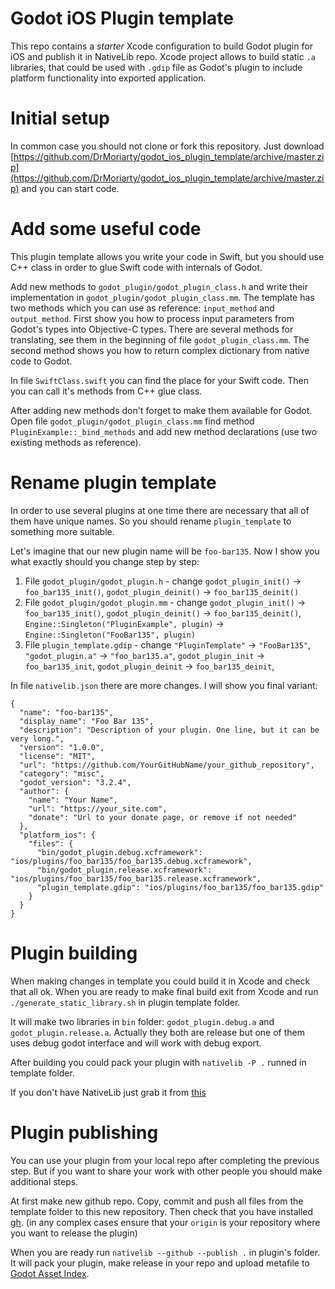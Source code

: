 # Godot iOS Plugin template

This repo contains a *starter* Xcode configuration to build Godot plugin for iOS and publish it in NativeLib repo.
Xcode project allows to build static `.a` libraries, that could be used with `.gdip` file as Godot's plugin to include platform functionality into exported application.

# Initial setup

In common case you should not clone or fork this repository. Just download [https://github.com/DrMoriarty/godot_ios_plugin_template/archive/master.zip](https://github.com/DrMoriarty/godot_ios_plugin_template/archive/master.zip) and you can start code.

# Add some useful code

This plugin template allows you write your code in Swift, but you should use C++ class in order to glue Swift code with internals of Godot.

Add new methods to `godot_plugin/godot_plugin_class.h` and write their implementation in `godot_plugin/godot_plugin_class.mm`. The template has two methods which you can use as reference: `input_method` and `output_method`. First show you how to process input parameters from Godot's types into Objective-C types. There are several methods for translating, see them in the beginning of file `godot_plugin_class.mm`. The second method shows you how to return complex dictionary from native code to Godot.

In file `SwiftClass.swift` you can find the place for your Swift code. Then you can call it's methods from C++ glue class.

After adding new methods don't forget to make them available for Godot. Open file `godot_plugin/godot_plugin_class.mm` find method `PluginExample::_bind_methods` and add new method declarations (use two existing methods as reference).

# Rename plugin template

In order to use several plugins at one time there are necessary that all of them have unique names. So you should rename `plugin_template` to something more suitable.

Let's imagine that our new plugin name will be `foo-bar135`. Now I show you what exactly should you change step by step:

1) File `godot_plugin/godot_plugin.h` - change `godot_plugin_init()` -> `foo_bar135_init()`, `godot_plugin_deinit()` -> `foo_bar135_deinit()`
2) File `godot_plugin/godot_plugin.mm` - change `godot_plugin_init()` -> `foo_bar135_init()`, `godot_plugin_deinit()` -> `foo_bar135_deinit()`, `Engine::Singleton("PluginExample", plugin)` -> `Engine::Singleton("FooBar135", plugin)`
3) File `plugin_template.gdip` - change `"PluginTemplate"` -> `"FooBar135"`, `"godot_plugin.a"` -> `"foo_bar135.a"`, `godot_plugin_init` -> `foo_bar135_init`, `godot_plugin_deinit` -> `foo_bar135_deinit`, 

In file `nativelib.json` there are more changes. I will show you final variant:
```
{
  "name": "foo-bar135",
  "display_name": "Foo Bar 135",
  "description": "Description of your plugin. One line, but it can be very long.",
  "version": "1.0.0",
  "license": "MIT",
  "url": "https://github.com/YourGitHubName/your_github_repository",
  "category": "misc",
  "godot_version": "3.2.4",
  "author": {
    "name": "Your Name",
    "url": "https://your_site.com",
    "donate": "Url to your donate page, or remove if not needed"
  },
  "platform_ios": {
    "files": {
      "bin/godot_plugin.debug.xcframework": "ios/plugins/foo_bar135/foo_bar135.debug.xcframework",
      "bin/godot_plugin.release.xcframework": "ios/plugins/foo_bar135/foo_bar135.release.xcframework",
      "plugin_template.gdip": "ios/plugins/foo_bar135/foo_bar135.gdip"
    }
  }
}
```

# Plugin building

When making changes in template you could build it in Xcode and check that all ok. When you are ready to make final build exit from Xcode and run `./generate_static_library.sh` in plugin template folder.

It will make two libraries in `bin` folder: `godot_plugin.debug.a` and `godot_plugin.release.a`. Actually they both are release but one of them uses debug godot interface and will work with debug export.

After building you could pack your plugin with `nativelib -P .` runned in template folder.

If you don't have NativeLib just grab it from [this](https://github.com/DrMoriarty/nativelib-cli)

# Plugin publishing

You can use your plugin from your local repo after completing the previous step. But if you want to share your work with other people you should make additional steps.

At first make new github repo. Copy, commit and push all files from the template folder to this new repository. Then check that you have installed [gh](https://github.com/cli/cli). (in any complex cases ensure that your `origin` is your repository where you want to release the plugin)

When you are ready run `nativelib --github --publish .` in plugin's folder. It will pack your plugin, make release in your repo and upload metafile to [Godot Asset Index](https://github.com/godot-asset/index).
